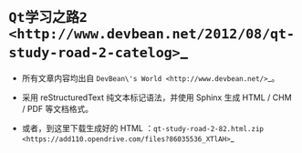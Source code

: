 
`Qt学习之路2 <http://www.devbean.net/2012/08/qt-study-road-2-catelog>`_
=======================================================================

* 所有文章内容均出自 `DevBean\'s World <http://www.devbean.net/>`_。

* 采用 reStructuredText 纯文本标记语法，并使用 Sphinx 生成 HTML / CHM / PDF 等文档格式。

* 或者，到这里下载生成好的 HTML ：`qt-study-road-2-82.html.zip <https://add110.opendrive.com/files?86035536_XTlAH>`_
